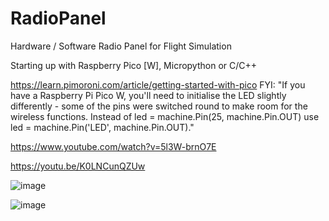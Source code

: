 # RadioPanel
Hardware / Software Radio Panel for Flight Simulation

Starting up with Raspberry Pico [W], Micropython or C/C++

https://learn.pimoroni.com/article/getting-started-with-pico
FYI: "If you have a Raspberry Pi Pico W, you'll need to initialise the LED slightly differently - some of the pins were switched round to make room for the wireless functions. Instead of led = machine.Pin(25, machine.Pin.OUT) use led = machine.Pin('LED', machine.Pin.OUT)."

https://www.youtube.com/watch?v=5l3W-brnO7E

https://youtu.be/K0LNCunQZUw

![image](https://user-images.githubusercontent.com/69823432/216832567-97669250-eff2-4193-9b6c-9eaf749dbc31.png)

![image](https://user-images.githubusercontent.com/69823432/216832738-495a19f0-c244-4e3f-ae5f-74d663e1e25a.png)
